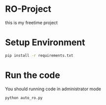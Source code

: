 # RO-Project
this is my freetime project 
# Setup Environment
```bash
pip install -r requirements.txt
```
# Run the code
You should running code in administrator mode
``` bash
python auto_ro.py
```
